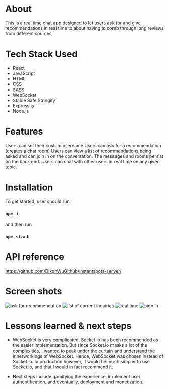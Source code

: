# About
This is a real time chat app designed to let users ask for and give recommendations in real time to about having to comb through long reviews from different sources

# Tech Stack Used
 - React
 - JavaScript
 - HTML
 - CSS
 - SASS
 - WebSocket
 - Stable Safe Stringify
 - Express.js
 - Node.js

# Features
Users can set their custom username
Users can ask for a recommendation (creates a chat room)
Users can view a list of recommendations being asked and can join in on the conversation. The messages and rooms persist on the back end. 
Users can chat with other users in real time on any given topic. 

# Installation
To get started, user should run 
### `npm i`

and then run 

### `npm start`

# API reference

https://github.com/DixonWuGithub/instantspots-server/

# Screen shots
![ask for recommendation](https://user-images.githubusercontent.com/118260699/219257696-060b1096-0321-45ac-9810-a68464d022e7.JPG)
![list of current inquiries](https://user-images.githubusercontent.com/118260699/219257700-175a5367-f7e8-4b9b-be83-8767256b1037.JPG)
![real time](https://user-images.githubusercontent.com/118260699/219257701-485758ba-151d-4f14-a52c-ef40d568011e.JPG)
![sign in](https://user-images.githubusercontent.com/118260699/219257702-a5a55c18-9c1a-4825-b767-b8a5776076fe.JPG)


# Lessons learned & next steps
 - WebSocket is very complicated, Socket.io has been recommended as the easier implementation. But since Socket.io masks a lot of the complexities, I wanted to peak under the curtain and understand the innerworkings of WebSocket. Hence, WebSocket was chosen instead of Socket.io. In production however, it would be much simpler to use Socket.io, and that I would in fact recommend it. 

 - Next steps include gamifying the experience, implement user authentification, and eventually, deployment and monetization. 
